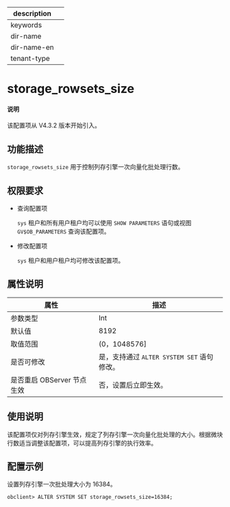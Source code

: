 |description||
|---|---|
|keywords||
|dir-name||
|dir-name-en||
|tenant-type||

# storage_rowsets_size

<main id="notice" type='explain'>
  <h4>说明</h4>
  <p>该配置项从 V4.3.2 版本开始引入。</p>
</main>

## 功能描述

`storage_rowsets_size` 用于控制列存引擎一次向量化批处理行数。

## 权限要求

* 查询配置项

  `sys` 租户和所有用户租户均可以使用 `SHOW PARAMETERS` 语句或视图 `GV$OB_PARAMETERS` 查询该配置项。

* 修改配置项

  `sys` 租户和用户租户均可修改该配置项。


## 属性说明

| **属性** | **描述** |
| -------- | -------- |
| 参数类型                  | Int |
| 默认值                    | 8192|
| 取值范围                  | (0，1048576]|
| 是否可修改                | 是，支持通过 `ALTER SYSTEM SET` 语句修改。|
| 是否重启 OBServer 节点生效 | 否，设置后立即生效。   |

## 使用说明

该配置项仅对列存引擎生效，规定了列存引擎一次向量化批处理的大小。根据微块行数适当调整该配置项，可以提高列存引擎的执行效率。

## 配置示例

设置列存引擎一次批处理大小为 16384。

```shell
obclient> ALTER SYSTEM SET storage_rowsets_size=16384;
```
